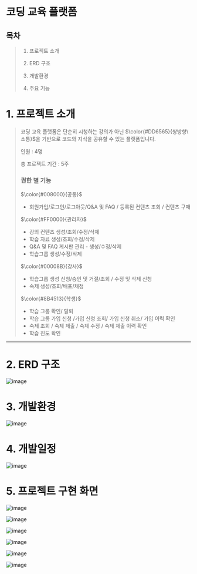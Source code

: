# 코딩 교육 플랫폼

## 목차
>1. 프로젝트 소개
>
>2. ERD 구조
>
>3. 개발환경
>
>4. 주요 기능

# 1. 프로젝트 소개

>코딩 교육 플랫폼은 단순히 시청하는 강의가 아닌 $\color{#DD6565}{쌍방향\ 소통}$을 기반으로 코드와 지식을 공유할 수 있는 플랫폼입니다.
>
>
>인원 : 4명
>
>총 프로젝트 기간 : 5주
>
> ### 권한 별 기능
>
>$\color{#008000}{공통}$
>- 회원가입/로그인/로그아웃/Q&A 및 FAQ / 등록된 컨텐츠 조회 / 컨텐츠 구매
>
>$\color{#FF0000}{관리자}$
>- 강의 컨텐츠 생성/조회/수정/삭제
>- 학습 자료  생성/조회/수정/삭제
>- Q&A 및 FAQ 게시판 관리 - 생성/수정/삭제
>- 학습그룹 생성/수정/삭제
>
>$\color{#00008B}{강사}$
>- 학습그룹 생성 신청/승인 및 거절/조회 / 수정 및 삭제 신청
>- 숙제 생성/조회/배포/채점
>
>$\color{#8B4513}{학생}$
>- 학습 그룹 확인/ 탈퇴
>- 학습 그룹 가입 신청 /가입 신청 조회/ 가입 신청 취소/ 가입 이력 확인
>- 숙제 조회 / 숙제 제출 / 숙제 수정 / 숙제 제출 이력 확인
>- 학습 진도 확인
>
- - -
# 2. ERD 구조
![image](https://github.com/user-attachments/assets/810fe3a3-44ab-4d24-9ab1-5d1b2868122d)

# 3. 개발환경
![image](https://github.com/user-attachments/assets/ae282c4d-8df5-4ea2-a18f-931308716bb9)

# 4. 개발일정
![image](https://github.com/user-attachments/assets/b48d5a7f-1af4-49d7-8ddc-190ae4f4205e)

# 5. 프로젝트 구현 화면
![image](https://github.com/user-attachments/assets/9e802e67-ab29-4513-b418-cd19b454e0d1)

![image](https://github.com/user-attachments/assets/86a17d2c-a4fc-4f4a-a22f-12e7dc82d804)

![image](https://github.com/user-attachments/assets/c45a1dcf-342a-4918-add4-d510ab56d3d4)

![image](https://github.com/user-attachments/assets/b09d8d29-f419-4f5c-8560-ddf71800b020)

![image](https://github.com/user-attachments/assets/5a94e8ff-e1df-4c7d-812b-7614eefb9a6b)

![image](https://github.com/user-attachments/assets/4238b462-0797-4a1e-a4a3-b3c2c85aa828)


